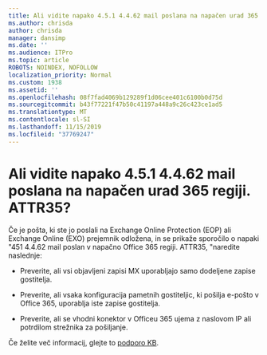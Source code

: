 ```yaml
---
title: Ali vidite napako 4.5.1 4.4.62 mail poslana na napačen urad 365 regiji. ATTR35?
ms.author: chrisda
author: chrisda
manager: dansimp
ms.date: ''
ms.audience: ITPro
ms.topic: article
ROBOTS: NOINDEX, NOFOLLOW
localization_priority: Normal
ms.custom: 1938
ms.assetid: ''
ms.openlocfilehash: 08f7fad4069b129289f1d06cee401c6100b0d75d
ms.sourcegitcommit: b43f77221f47b50c41197a448a9c26c423ce1ad5
ms.translationtype: MT
ms.contentlocale: sl-SI
ms.lasthandoff: 11/15/2019
ms.locfileid: "37769247"
---
```

# <a name="are-you-seeing-error-451-4462-mail-sent-to-the-wrong-office-365-region-attr35"></a>Ali vidite napako 4.5.1 4.4.62 mail poslana na napačen urad 365 regiji. ATTR35?

Če je pošta, ki ste jo poslali na Exchange Online Protection (EOP) ali Exchange Online (EXO) prejemnik odložena, in se prikaže sporočilo o napaki "451 4.4.62 mail poslan v napačno Office 365 regiji. ATTR35, "naredite naslednje:

- Preverite, ali vsi objavljeni zapisi MX uporabljajo samo dodeljene zapise gostitelja.

- Preverite, ali vsaka konfiguracija pametnih gostiteljic, ki pošilja e-pošto v Office 365, uporablja iste zapise gostitelja.

- Preverite, ali se vhodni konektor v Officeu 365 ujema z naslovom IP ali potrdilom strežnika za pošiljanje.

Če želite več informacij, glejte to [podporo KB](https://support.microsoft.com/help/4057301/attr35-response-code-when-mail-is-sent-to-eop-exo).
